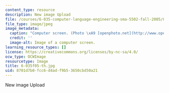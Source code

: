 ```yaml
---
content_type: resource
description: New image Upload
file: /courses/6-035-computer-language-engineering-sma-5502-fall-2005/8701d7b0fcc6d4adf9b53650cbd50a21_6-035f05-th.jpg
file_type: image/jpeg
image_metadata:
  caption: "Computer screen. (Photo \xA9 [openphoto.net](http://www.openphoto.net/).)"
  credit: ''
  image-alt: Image of a computer screen.
learning_resource_types: []
license: https://creativecommons.org/licenses/by-nc-sa/4.0/
ocw_type: OCWImage
resourcetype: Image
title: 6-035f05-th.jpg
uid: 8701d7b0-fcc6-d4ad-f9b5-3650cbd50a21
---
```

New image Upload
